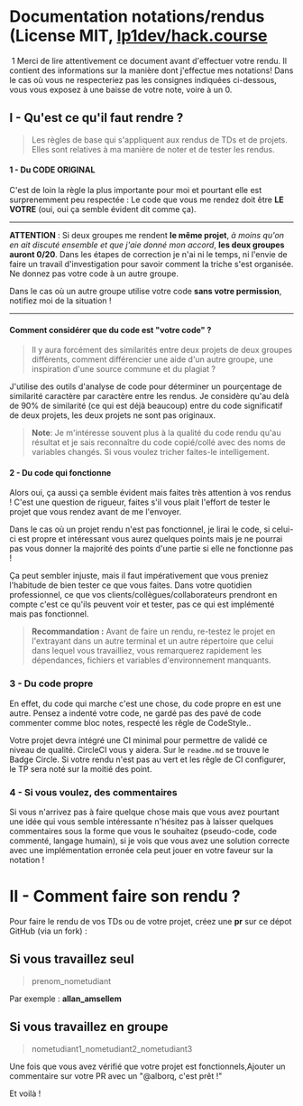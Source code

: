 # Documentation notations/rendus (License MIT, [Ip1dev/hack.course](https://github.com/lp1dev/hack.courses)
&nbsp;1
    Merci de lire attentivement ce document avant d'effectuer votre rendu. 
    Il contient des informations sur la manière dont j'effectue mes notations!
    Dans le cas où vous ne respecteriez pas les consignes indiquées ci-dessous, 
    vous vous exposez à une baisse de votre note, voire à un 0.

## I - Qu'est ce qu'il faut rendre ?

> Les règles de base qui s'appliquent aux rendus de TDs et de projets.
Elles sont relatives à ma manière de noter et de tester les rendus.

#### 1 - Du CODE ORIGINAL

C'est de loin la règle la plus importante pour moi et pourtant elle est surprenemment peu respectée :
Le code que vous me rendez doit être **LE VOTRE** (oui, oui ça semble évident dit comme ça).

---
**ATTENTION** : 
Si deux groupes me rendent **le même projet**, 
*à moins qu'on en ait discuté ensemble et que j'aie donné mon accord*, **les deux groupes auront 0/20**.
Dans les étapes de correction je n'ai ni le temps, ni l'envie de faire un travail d'investigation pour
savoir comment la triche s'est organisée. Ne donnez pas votre code à un autre groupe.

Dans le cas où un autre groupe utilise votre code **sans votre permission**, notifiez moi de la situation !

---
#### Comment considérer que du code est "votre code" ?

> Il y aura forcément des similarités entre deux projets de deux groupes différents, comment différencier une aide d'un autre groupe, une inspiration d'une source commune et du plagiat ?

J'utilise des outils d'analyse de code pour déterminer un pourçentage de similarité caractère par caractère entre les rendus.
Je considère qu'au delà de 90% de similarité (ce qui est déjà beaucoup) entre du code significatif de deux projets, les deux projets ne sont pas originaux.

> **Note**: Je m'intéresse souvent plus à la qualité du code rendu qu'au résultat et je sais reconnaître du code copié/collé avec des noms de variables changés. Si vous voulez tricher faites-le intelligement.

#### 2 - Du code qui fonctionne
Alors oui, ça aussi ça semble évident mais faites très attention à vos rendus !
C'est une question de rigueur, faites s'il vous plait l'effort de tester le projet que vous rendez avant de me l'envoyer.

Dans le cas où un projet rendu n'est pas fonctionnel, je lirai le code, si celui-ci est propre et intéressant vous aurez quelques points mais je ne pourrai pas vous donner la majorité des points d'une partie si elle ne fonctionne pas !

Ça peut sembler injuste, mais il faut impérativement que vous preniez l'habitude de bien tester ce que vous faites. 
Dans votre quotidien professionnel, ce que vos clients/collègues/collaborateurs prendront en compte c'est ce qu'ils peuvent voir et tester, pas ce qui est implémenté mais pas fonctionnel.

> **Recommandation :** Avant de faire un rendu, re-testez le projet en l'extrayant dans un autre terminal et un autre répertoire que celui dans lequel vous travailliez, vous remarquerez rapidement les dépendances, fichiers et variables d'environnement manquants.

### 3 - Du code propre  
En effet, du code qui marche c'est une chose, du code propre en est une autre. Pensez a indenté votre code, ne gardé pas des pavé de code commenter comme bloc notes, respecté les rêgle de CodeStyle..  

Votre projet devra intégré une CI minimal pour permettre de validé ce niveau de qualité. CircleCI vous y aidera. Sur le `readme.md` se trouve le Badge Circle. Si votre rendu n'est pas au vert et les rêgle de CI configurer, le TP sera noté sur la moitié des point. 

### 4 - Si vous voulez, des commentaires

Si vous n'arrivez pas à faire quelque chose mais que vous avez pourtant une idée qui vous semble intéressante n'hésitez pas à laisser quelques commentaires sous la forme que vous le souhaitez (pseudo-code, code commenté, langage humain), si je vois que vous avez une solution correcte avec une implémentation erronée cela peut jouer en votre faveur sur la notation !

# II - Comment faire son rendu ?

Pour faire le rendu de vos TDs ou de votre projet, créez une **pr** sur ce dépot GitHub (via un fork) :

## Si vous travaillez seul

> prenom_nometudiant

Par exemple : **allan_amsellem**

## Si vous travaillez en groupe

> nometudiant1_nometudiant2_nometudiant3


Une fois que vous avez vérifié que votre projet est fonctionnels,Ajouter un commentaire sur votre PR avec un "@alborq, c'est prêt !" 

Et voilà !
